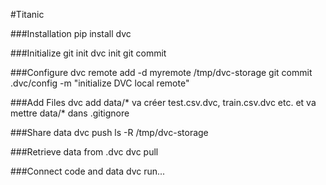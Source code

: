 #Titanic

###Installation
pip install dvc

###Initialize
git init
dvc init
git commit

###Configure
dvc remote add -d myremote /tmp/dvc-storage
git commit .dvc/config -m "initialize DVC local remote"

###Add Files
dvc add data/* va créer test.csv.dvc, train.csv.dvc etc. et va mettre data/* dans .gitignore 

###Share data
dvc push
ls -R /tmp/dvc-storage

###Retrieve data from .dvc
dvc pull

###Connect code and data
dvc run...
